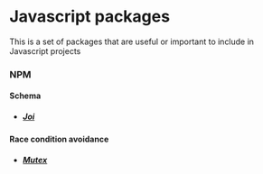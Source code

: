 # Javascript packages

This is a set of packages that are useful or important to include in Javascript projects

### NPM

#### Schema

- ##### [Joi](https://www.npmjs.com/package/joi)

#### Race condition avoidance

- ##### [Mutex](https://www.npmjs.com/package/async-mutex)

